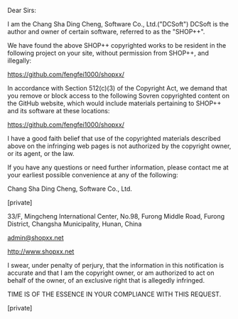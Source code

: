 Dear Sirs:

I am the Chang Sha Ding Cheng, Software Co., Ltd.("DCSoft") DCSoft is the author and owner of certain software, referred to as the "SHOP++".

We have found the above SHOP++ copyrighted works to be resident in the following project on your site, without permission from SHOP++, and illegally:

https://github.com/fengfei1000/shopxx/

In accordance with Section 512(c)(3) of the Copyright Act, we demand that you remove or block access to the following Sovren copyrighted content on the GitHub website, which would include materials pertaining to SHOP++ and its software at these locations:

https://github.com/fengfei1000/shopxx/

I have a good faith belief that use of the copyrighted materials described above on the infringing web pages is not authorized by the copyright owner, or its agent, or the law.

If you have any questions or need further information, please contact me at your earliest possible convenience at any of the following:

Chang Sha Ding Cheng, Software Co., Ltd.

[private]

33/F, Mingcheng International Center, No.98, Furong Middle Road, Furong District, Changsha Municipality, Hunan, China

admin@shopxx.net

http://www.shopxx.net

I swear, under penalty of perjury, that the information in this notification is accurate and that I am the copyright owner, or am authorized to act on behalf of the owner, of an exclusive right that is allegedly infringed.

TIME IS OF THE ESSENCE IN YOUR COMPLIANCE WITH THIS REQUEST.

[private]

